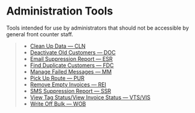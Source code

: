 # Administration Tools

Tools intended for use by administrators that should not be accessible by general front counter staff.

> - [Clean Up Data — CLN](Administration-Tools/Clean-up-Data-—-CLN.md)
> - [Deactivate Old Customers — DOC](Administration-Tools/Deactivate-Old-Customers-—-DOC.md)
> - [Email Suppression Report — ESR](Administration-Tools/Email-Suppression-Report-—-ESR.md)
> - [Find Duplicate Customers — FDC](Administration-Tools/Find-Duplicate-Customers-—-FDC.md)
> - [Manage Failed Messages — MM](Administration-Tools/Manage-Failed-Messages-—-MM.md)
> - [Pick Up Route — PUR](Administration-Tools/Pick-Up-Route-—-PUR.md)
> - [Remove Empty Invoices — REI](Administration-Tools/Remove-Empty-Invoices-—-REI.md)
> - [SMS Suppression Report — SSR](Administration-Tools/SMS-Suppression-Report-—-SSR.md)
> - [View Tag Status/View Invoice Status — VTS/VIS](Administration-Tools/View-Tag-Status-%257C-View-Invoice-Status-—-VTS%257CVIS.md)
> - [Write Off Bulk — WOB](Administration-Tools/Write-Off-Bulk-—-WOB.md)